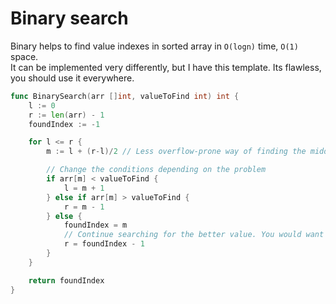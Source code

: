 # Binary search

Binary helps to find value indexes in sorted array in `O(logn)` time, `O(1)` space.  
It can be implemented very differently, but I have this template. Its flawless, you should use it everywhere.

```go
func BinarySearch(arr []int, valueToFind int) int {
	l := 0
	r := len(arr) - 1
	foundIndex := -1

	for l <= r {
		m := l + (r-l)/2 // Less overflow-prone way of finding the middle

		// Change the conditions depending on the problem
		if arr[m] < valueToFind {
			l = m + 1
		} else if arr[m] > valueToFind {
			r = m - 1
		} else {
			foundIndex = m
			// Continue searching for the better value. You would want to change this line
			r = foundIndex - 1
		}
	}

	return foundIndex
}

```
